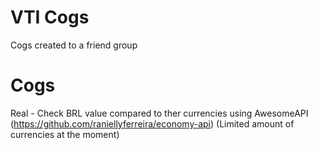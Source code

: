 # VTI Cogs

Cogs created to a friend group


# Cogs

Real - Check BRL value compared to ther currencies using AwesomeAPI (https://github.com/raniellyferreira/economy-api) (Limited amount of currencies at the moment)



